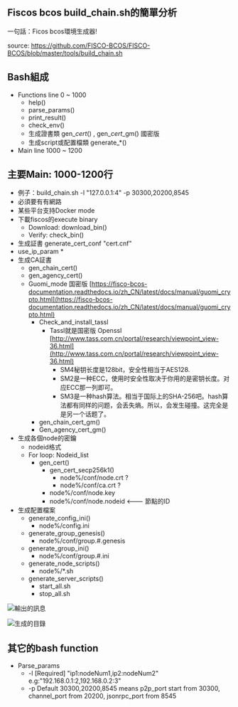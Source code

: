 

## Fiscos bcos build_chain.sh的簡單分析

一句話：Ficos bcos環境生成器!

source: https://github.com/FISCO-BCOS/FISCO-BCOS/blob/master/tools/build_chain.sh


## Bash組成



*   Functions line 0 ~ 1000
    *   help()
    *   parse_params()
    *   print_result()
    *   check_env() 
    *   生成證書類 gen_*_cert_*() , gen_*_cert_*_gm() 國密版
    *   生成script或配置檔類 generate_*()
*   Main line 1000 ~ 1200


## 主要Main: 1000-1200行



*   例子：build_chain.sh -l "127.0.0.1:4" -p 30300,20200,8545
*   必須要有有網路
*   某些平台支持Docker mode
*   下載fiscos的execute binary
    *   Download: download_bin()
    *   Verify: check_bin()
*   生成証書 generate_cert_conf "cert.cnf"
*   use_ip_param
    *   
*   生成CA証書 
    *   gen_chain_cert()
    *   gen_agency_cert()
    *   Guomi_mode 国密版 [https://fisco-bcos-documentation.readthedocs.io/zh_CN/latest/docs/manual/guomi_crypto.html](https://fisco-bcos-documentation.readthedocs.io/zh_CN/latest/docs/manual/guomi_crypto.html)
        *   Check_and_install_tassl
            *   Tassl就是国密版 Openssl [http://www.tass.com.cn/portal/research/viewpoint_view-36.html](http://www.tass.com.cn/portal/research/viewpoint_view-36.html)
                *   SM4秘钥长度是128bit，安全性相当于AES128.
                *   SM2是一种ECC，使用时安全性取决于你用的是密钥长度。对应ECC那一列即可。
                *   SM3是一种hash算法。相当于国际上的SHA-256吧。hash算法都有同样的问题，会丢失熵。所以，会发生碰撞。这完全是是另一个话题了。
        *   gen_chain_cert_gm()
        *   Gen_agency_cert_gm()
*   生成各個node的密鑰
    *   nodeid格式
    *   For loop: Nodeid_list 
        *   gen_cert()
            *  gen_cert_secp256k1()
                 *  node%/conf/node.crt ?
                 *  node%/conf/ca.crt ?
            *   node%/conf/node.key
            *   node%/conf/node.nodeid <--- 節點的ID
*   生成配置檔案
    *   generate_config_ini()
        *   node%/config.ini
    *   generate_group_genesis()
        *   node%/conf/group.#.genesis
    *   generate_group_ini()
        *   node%/conf/group.#.ini
    *   generate_node_scripts()
        *   node%/*.sh
    *   generate_server_scripts()
        *   start_all.sh
        *   stop_all.sh


![輸出的訊息](https://i.imgur.com/KJYkpgo.png)

![生成的目錄](https://i.imgur.com/TDXUvgx.png)


## 其它的bash function



*   Parse_params
    *   -l <IP list>                        [Required] "ip1:nodeNum1,ip2:nodeNum2" e.g:"192.168.0.1:2,192.168.0.2:3"
    *   -p <Start Port>                     Default 30300,20200,8545 means p2p_port start from 30300, channel_port from 20200, jsonrpc_port from 8545
